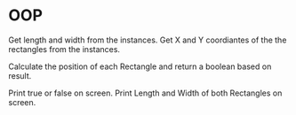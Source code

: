 # OOP
Get length and width from the instances.
Get X and Y coordiantes of the the rectangles from the instances.

Calculate the position of each Rectangle and return a boolean based on result.

Print true or false on screen.
Print Length and Width of both Rectangles on screen.

